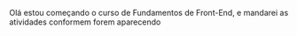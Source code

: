 Olá estou começando o curso de Fundamentos de Front-End, e mandarei as atividades conformem forem aparecendo
